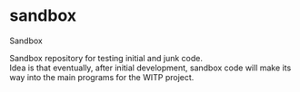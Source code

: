 # sandbox
Sandbox

Sandbox repository for testing initial and junk code.  
Idea is that eventually, after initial development, sandbox code will make its way into the main programs for the WITP project.
